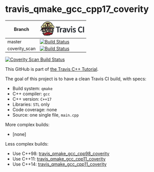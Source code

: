 # travis_qmake_gcc_cpp17_coverity

Branch|[![Travis CI logo](TravisCI.png)](https://travis-ci.org)
---|---
master|[![Build Status](https://travis-ci.org/richelbilderbeek/travis_qmake_gcc_cpp17_coverity.svg?branch=master)](https://travis-ci.org/richelbilderbeek/travis_qmake_gcc_cpp17_coverity)
coverity_scan|[![Build Status](https://travis-ci.org/richelbilderbeek/travis_qmake_gcc_cpp17_coverity.svg?branch=coverity_scan)](https://travis-ci.org/richelbilderbeek/travis_qmake_gcc_cpp17_coverity)

<a href="https://scan.coverity.com/projects/richelbilderbeek-travis_qmake_gcc_cpp17_coverity">
  <img alt="Coverity Scan Build Status"
       src="https://scan.coverity.com/projects/12045/badge.svg"/>
</a>

This GitHub is part of [the Travis C++ Tutorial](https://github.com/richelbilderbeek/travis_cpp_tutorial).

The goal of this project is to have a clean Travis CI build, with specs:
 * Build system: `qmake`
 * C++ compiler: `gcc`
 * C++ version: `C++17`
 * Libraries: `STL` only
 * Code coverage: none
 * Source: one single file, `main.cpp`

More complex builds:
 * [none]

Less complex builds:
 * Use C++98: [travis_qmake_gcc_cpp98_coverity](https://www.github.com/richelbilderbeek/travis_qmake_gcc_cpp98_coverity)
 * Use C++11: [travis_qmake_gcc_cpp11_coverity](https://www.github.com/richelbilderbeek/travis_qmake_gcc_cpp11_coverity)
 * Use C++14: [travis_qmake_gcc_cpp11_coverity](https://www.github.com/richelbilderbeek/travis_qmake_gcc_cpp14_coverity)
